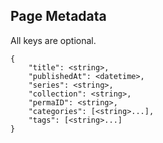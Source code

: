 
## Page Metadata

All keys are optional.

```
{
    "title": <string>,
    "publishedAt": <datetime>,
    "series": <string>,
    "collection": <string>,
    "permaID": <string>,
    "categories": [<string>...],
    "tags": [<string>...]
}
```
